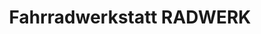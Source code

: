 ---
title: "Fahrradwerkstatt RADWERK"
url: /bergisch-gladbach/fahrradwerkstatt-radwerk/
shop: Fahrrad
---